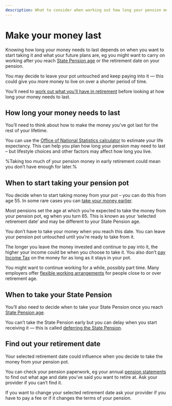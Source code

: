 ```yaml
---
description: What to consider when working out how long your pension money will last, including your retirement date, age, costs and how your income will change.
---
```


# Make your money last

Knowing how long your money needs to last depends on when you want to start taking it and what your future plans are, eg you might want to carry on working after you reach [State Pension age](https://www.gov.uk/calculate-state-pension/y/age) or the retirement date on your pension.

You may decide to leave your pot untouched and keep paying into it — this could give you more money to live on over a shorter period of time. 

You’ll need to [work out what you’ll have in retirement](/work-out-income) before looking at how long your money needs to last. 

## How long your money needs to last 

You’ll need to think about how to make the money you’ve got last for the rest of your lifetime.

You can use the [Office of National Statistics calculator](http://visual.ons.gov.uk/how-long-will-my-pension-need-to-last/) to estimate your life expectancy. This can help you plan how long your pension may need to last – but lifestyle choices and other factors may affect how long you live. 

%Taking too much of your pension money in early retirement could mean you don’t have enough for later.%

## When to start taking your pension pot

You decide when to start taking money from your pot – you can do this from age 55. In some rare cases you can [take your money earlier](/your-pension-before-55).

Most pensions set the age at which you’re expected to take the money from your pension pot, eg when you turn 65. This is known as your ‘selected retirement date’ and may be different to your State Pension age.

You don’t have to take your money when you reach this date. You can leave your pension pot untouched until you’re ready to take from it.

The longer you leave the money invested and continue to pay into it, the higher your income could be when you choose to take it. You also don’t [pay Income Tax](/tax) on the money for as long as it stays in your pot.

You might want to continue working for a while, possibly part time. Many employers offer [flexible working arrangements](https://www.gov.uk/flexible-working) for people close to or over retirement age.

## When to take your State Pension

You’ll also need to decide when to take your State Pension once you reach [State Pension age](https://www.gov.uk/state-pension-age).

You can’t take the State Pension early but you can delay when you start receiving it — this is called [deferring the State Pension](https://www.gov.uk/deferring-state-pension/what-you-may-get).

## Find out your retirement date

Your selected retirement date could influence when you decide to take the money from your pension pot.

You can check your pension paperwork, eg your annual [pension statements](/pension-statements) to find out what age and date you’ve said you want to retire at. Ask your provider if you can’t find it. 

If you want to change your selected retirement date ask your provider if you have to pay a fee or if it changes the terms of your pension.
